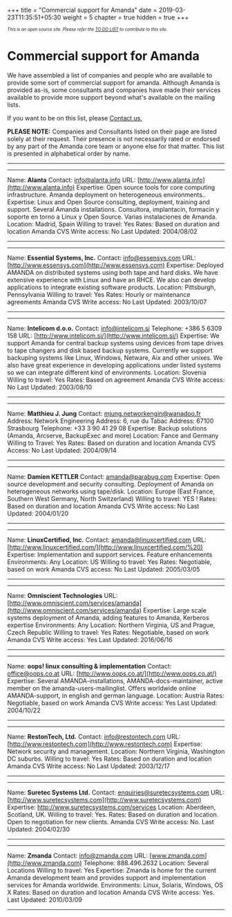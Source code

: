 +++
title = "Commercial support for Amanda"
date = 2019-03-23T11:35:51+05:30
weight = 5
chapter = true
hidden = true
+++

*<sub><sub>This is an open source site. Please refer the [TO DO LIST](/to_do) to contribute to this site.</sub></sub>*

# Commercial support for Amanda

We have assembled a list of companies and people who are available to
provide some sort of commercial support for amanda. Although Amanda is
provided as-is, some consultants and companies have made their services
available to provide more support beyond what's available on the mailing
lists.

If you want to be on this list, please [Contact
us.](mailto:webmaster@amanda.org)

**PLEASE NOTE:** Companies and Consultants listed on their page are
listed solely at their request. Their presence is not necessarily rated
or endorsed by any part of the Amanda core team or anyone else for that
matter. This list is presented in alphabetical order by name.

* * * * *

  -------------------------- ---------------------------------------------------------------------------------------------------------------------------------------------------------------------------------------------------------------
  Name:                      **Alanta**
  Contact:                   [info@alanta.info](mailto:info@alanta.info)
  URL:                       [http://www.alanta.info](http://www.alanta.info)
  Expertise:                 Open source tools for core computing infrastructure. Amanda deployment on heterogeneous environments..
  Expertise:                 Linux and Open Source consulting, deployment, training and support. Several Amanda installations. Consultora, implantacin, formacin y soporte en torno a Linux y Open Source. Varias instalaciones de Amanda.
  Location:                  Madrid, Spain
  Willing to travel:         Yes
  Rates:                     Based on duration and location
  Amanda CVS Write access:   No
  Last Updated:              2004/08/02
  -------------------------- ---------------------------------------------------------------------------------------------------------------------------------------------------------------------------------------------------------------

  -------------------------- ------------------------------------------------------------------------------------------------------------------------------------------------------------------------------------------------------------
  Name:                      **Essential Systems, Inc.**
  Contact:                   [info@essensys.com](mailto:info@essensys.com)
  URL:                       [http://www.essensys.com](http://www.essensys.com)
  Expertise:                 Deployed AMANDA on distributed systems using both tape and hard disks. We have extensive experience with Linux and have an RHCE. We also can develop applications to integrate existing software products.
  Location:                  Pittsburgh, Pennsylvania
  Willing to travel:         Yes
  Rates:                     Hourly or maintenance agreements
  Amanda CVS Write access:   No
  Last Updated:              2003/10/07
  -------------------------- ------------------------------------------------------------------------------------------------------------------------------------------------------------------------------------------------------------

  -------------------------- ----------------------------------------------------------------------------------------------------------------------------------------------------------------------------------------------------------------------------------------------------------------------------------------------------------------------------------------------------------
  Name:                      **Intelicom d.o.o.**
  Contact:                   [info@intelicom.si](mailto:info@intelicom.si)
  Telephone:                 +386 5 6309 158
  URL:                       [http://www.intelicom.si/](http://www.intelicom.si/)
  Expertise:                 We support Amanda for central backup systems using devices from tape drives to tape changers and disk based backup systems. Currently we support backuping systems like Linux, Windows, Netware, Aix and other unixes. We also have great experience in developing applications under listed systems so we can integrate different kind of environments.
  Location:                  Slovenia
  Willing to travel:         Yes
  Rates:                     Based on agreement
  Amanda CVS Write access:   No
  Last Updated:              2003/08/10
  -------------------------- ----------------------------------------------------------------------------------------------------------------------------------------------------------------------------------------------------------------------------------------------------------------------------------------------------------------------------------------------------------

  -------------------- -----------------------------------------------------------------------------------
  Name:                **Matthieu J. Jung**
  Contact:             [mjung.networkengin@wanadoo.fr](mailto:mjung.networkengin@wanadoo.fr)
  Address:             Network Engineering
  Address:             6, rue du Tabac
  Address:             67100 Strasbourg
  Telephone:           +33 3 90 41 29 08
  Expertise:           Backup solutions (Amanda, Arcserve, BackupExec and more)
  Location:            Fance and Germany
  Willing to Travel:   Yes
  Rates:               Based on duration and location
  Amanda CVS Access:   No
  Last Updated:        2004/09/14
  -------------------- -----------------------------------------------------------------------------------

  -------------------------- ------------------------------------------------------------------------------------------------------------------
  Name:                      **Damien KETTLER**
  Contact:                   [amanda@parabug.com](mailto:amanda@parabug.com)
  Expertise:                 Open source development and security consulting. Deployment of Amanda on heterogeneous networks using tape/disk.
  Location:                  Europe (East France, Southern West Germany, North Switzerland)
  Willing to travel:         YES !
  Rates:                     Based on duration and location
  Amanda CVS Write access:   No
  Last Updated:              2004/01/20
  -------------------------- ------------------------------------------------------------------------------------------------------------------

  -------------------- ------------------------------------------------------------------------------------------
  Name:                **LinuxCertified, Inc.**
  Contact:             [amanda@linuxcertified.com](mailto:amanda@linuxcertified.com%20)
  URL:                 [http://www.linuxcertified.com/](http://www.linuxcertified.com/%20)
  Expertise:           Implementation and support services. Feature enhancements
  Environments:        Any
  Location:            US
  Willing to travel:   Yes
  Rates:               Negotiable, based on work
  Amanda CVS access:   No
  Last Updated:        2005/03/05
  -------------------- ------------------------------------------------------------------------------------------

  -------------------------- -------------------------------------------------------------------------------------------------------------
  Name:                      **Omniscient Technologies**
  URL:                       [http://www.omniscient.com/services/amanda](http://www.omniscient.com/services/amanda)
  Expertise:                 Large scale systems deployment of Amanda, adding features to Amanda, Kerberos expertise
  Environments:              Any
  Location:                  Northern Virginia, US and Prague, Czech Republic
  Willing to travel:         Yes
  Rates:                     Negotiable, based on work
  Amanda CVS Write access:   Yes
  Last Updated:              2016/06/16
  -------------------------- -------------------------------------------------------------------------------------------------------------

  -------------------------- ------------------------------------------------------------------------------------------------------------------------------------------------------------------------------
  Name:                      **oops! linux consulting & implementation**
  Contact:                   [office@oops.co.at](mailto:office@oops.co.at)
  URL:                       [http://www.oops.co.at/](http://www.oops.co.at/)
  Expertise:                 Several AMANDA-installations, AMANDA-docs-maintainer, active member on the amanda-users-mailinglist. Offers worldwide online AMANDA-support, in english and german language.
  Location:                  Austria
  Rates:                     Negotiable, based on work
  Amanda CVS Write access:   Yes
  Last Updated:              2004/10/22
  -------------------------- ------------------------------------------------------------------------------------------------------------------------------------------------------------------------------

  -------------------------- --------------------------------------------------------------------------------------------
  Name:                      **RestonTech, Ltd.**
  Contact:                   [info@restontech.com](mailto:info@restontech.com)
  URL:                       [http://www.restontech.com](http://www.restontech.com)
  Expertise:                 Network security and management.
  Location:                  Northern Virginia, Washington DC suburbs.
  Willing to travel:         Yes
  Rates:                     Based on duration and location
  Amanda CVS Write access:   No
  Last Updated:              2003/12/17
  -------------------------- --------------------------------------------------------------------------------------------

  -------------------------- -------------------------------------------------------------------------------------
  Name:                      **Suretec Systems Ltd.**
  Contact:                   [enquiries@suretecsystems.com](mailto:enquiries@suretecsystems.com)
  URL:                       [http://www.suretecsystems.com](http://www.suretecsystems.com)
  Expertise:                 http://www.suretecsystems.com/services
  Location:                  Aberdeen, Scotland, UK.
  Willing to travel:         Yes.
  Rates:                     Based on duration and location. Open to negotiation for new clients.
  Amanda CVS Write access:   No.
  Last Updated:              2004/02/30
  -------------------------- -------------------------------------------------------------------------------------

  -------------------------- -------------------------------------------------------------------------------------------------------------------------------
  Name:                      **Zmanda**
  Contact:                   [info@zmanda.com](mailto:info@zmanda.com)
  URL:                       [www.zmanda.com](http://www.zmanda.com)
  Telephone:                 888.496.2632
  Location:                  Several Locations
  Willing to travel:         Yes
  Expertise:                 Zmanda is home for the current Amanda development team and provides support and implementation services for Amanda worldwide.
  Environments:              Linux, Solaris, Windows, OS X
  Rates:                     Based on duration and location
  Amanda CVS Write access:   Yes.
  Last Updated:              2010/03/09
  -------------------------- -------------------------------------------------------------------------------------------------------------------------------


